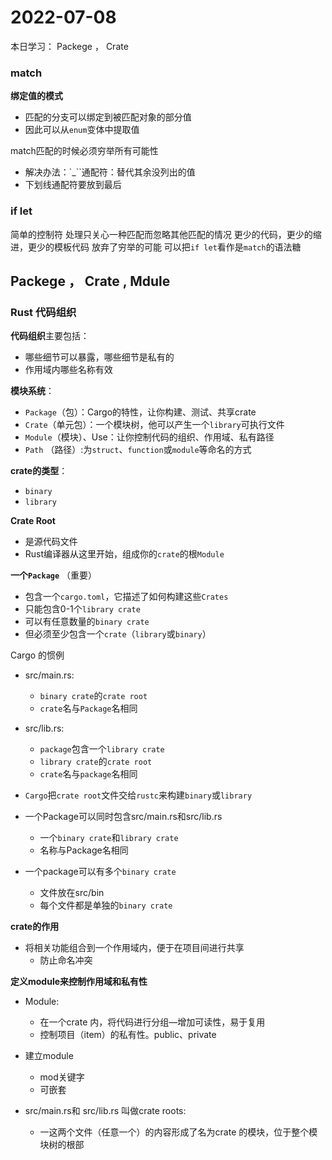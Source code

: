 # 2022-07-08

本日学习：
Packege ， Crate 

### match

**绑定值的模式**
- 匹配的分支可以绑定到被匹配对象的部分值
- 因此可以从`enum`变体中提取值

match匹配的时候必须穷举所有可能性
- 解决办法：`_``通配符：替代其余没列出的值
- 下划线通配符要放到最后

### if let
简单的控制符
处理只关心一种匹配而忽略其他匹配的情况
更少的代码，更少的缩进，更少的模板代码
放弃了穷举的可能
可以把`if let`看作是`match`的语法糖

## Packege ， Crate , Mdule
### Rust 代码组织
**代码组织**主要包括：
- 哪些细节可以暴露，哪些细节是私有的
- 作用域内哪些名称有效

**模块系统**：
- `Package`（包）：Cargo的特性，让你构建、测试、共享crate
- `Crate`（单元包）：一个模块树，他可以产生一个`library`可执行文件
- `Module`（模块）、Use：让你控制代码的组织、作用域、私有路径
- `Path` （路径）:为`struct`、`function`或`module`等命名的方式

**crate的类型**：
- `binary`
- `library`

**Crate Root**
- 是源代码文件
- Rust编译器从这里开始，组成你的`crate`的根`Module`

**一个`Package`** （重要）
- 包含一个`cargo.toml`，它描述了如何构建这些`Crates`
- 只能包含0-1个`library crate`
- 可以有任意数量的`binary crate`
- 但必须至少包含一个`crate`（`library`或`binary`）

Cargo 的惯例
- src/main.rs:
  - `binary crate`的`crate root`
  - `crate`名与`Package`名相同

- src/lib.rs:
  - `package`包含一个`library crate`
  - `library crate`的`crate root`
  - `crate`名与`package`名相同

- `Cargo`把`crate root`文件交给`rustc`来构建`binary`或`library`
- 一个Package可以同时包含src/main.rs和src/lib.rs
  - 一个`binary crate`和`library crate`
  - 名称与Package名相同
- 一个package可以有多个`binary crate`
  - 文件放在src/bin
  - 每个文件都是单独的`binary crate`

**crate的作用**
- 将相关功能组合到一个作用域内，便于在项目间进行共享
  - 防止命名冲突

**定义module来控制作用域和私有性**
- Module:
  - 在一个crate 内，将代码进行分组―增加可读性，易于复用
  - 控制项目（item）的私有性。public、private
- 建立module
  - mod关键字
  - 可嵌套

- src/main.rs和 src/lib.rs 叫做crate roots:
  - 一这两个文件（任意一个）的内容形成了名为crate 的模块，位于整个模块树的根部

